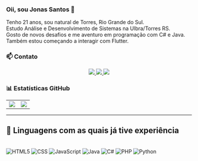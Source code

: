 ### Oii, sou Jonas Santos 👋

Tenho 21 anos, sou natural de Torres, Rio Grande do Sul.  
Estudo Análise e Desenvolvimento de Sistemas na Ulbra/Torres RS.  
Gosto de novos desafios e me aventuro em programação com C# e Java.  
Também estou começando a interagir com Flutter.  

### 📫 Contato

<div align="center">
  <a href="https://www.instagram.com/santosh.jonas/">
    <img src="https://img.shields.io/badge/Instagram-E4405F?style=for-the-badge&logo=instagram&logoColor=white" />
  </a>
  <a href="https://www.linkedin.com/in/jonas-hahn-dos-santos-7ab5a7304/">
    <img src="https://img.shields.io/badge/LinkedIn-0077B5?style=for-the-badge&logo=linkedin&logoColor=white" />
  </a>
  <a href="mailto:jonashsantos613@outlook.com">
    <img src="https://img.shields.io/badge/E--mail-D14836?style=for-the-badge&logo=gmail&logoColor=white" />
  </a>
</div>


### 📊 Estatísticas GitHub

<table>
  <tr>
    <td>
      <img src="https://github-readme-stats.vercel.app/api?username=JonasHahndosSantos&show_icons=true&theme=onedark" />
    </td>
    <td>
      <img src="https://github-readme-stats.vercel.app/api/top-langs/?username=JonasHahndosSantos&layout=compact&theme=onedark" />
    </td>
  </tr>
</table>

---

## 🧠 Linguagens com as quais já tive experiência

<div style="display:inline-block"><br>
  <img align="center" alt="HTML5" src="https://img.shields.io/badge/HTML5-E34F26?style=for-the-badge&logo=html5&logoColor=white">
  <img align="center" alt="CSS" src="https://img.shields.io/badge/CSS3-1572B6?style=for-the-badge&logo=css3&logoColor=white">
  <img align="center" alt="JavaScript" src="https://img.shields.io/badge/JavaScript-323330?style=for-the-badge&logo=javascript&logoColor=F7DF1E">
  <img align="center" alt="Java" src="https://img.shields.io/badge/Java-ED8B00?style=for-the-badge&logo=openjdk&logoColor=white">
  <img align="center" alt="C#" src="https://img.shields.io/badge/C%23-239120?style=for-the-badge&logo=c-sharp&logoColor=white">
  <img align="center" alt="PHP" src="https://img.shields.io/badge/PHP-777BB4?style=for-the-badge&logo=php&logoColor=white">
  <img align="center" alt="Python" src="https://img.shields.io/badge/Python-14354C?style=for-the-badge&logo=python&logoColor=white">
</div>
